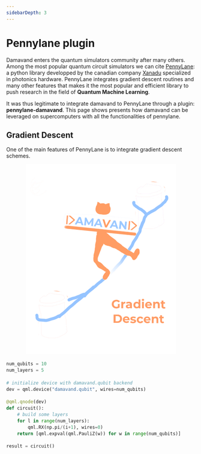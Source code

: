 ```yaml
---
sidebarDepth: 3
---
```


# Pennylane plugin

Damavand enters the quantum simulators community after many others. Among the most popular quantum circuit simulators
we can cite [PennyLane](https://pennylane.ai/): a python library developped by the canadian company [Xanadu](https://xanadu.ai)
specialized in photonics hardware. PennyLane integrates gradient descent routines and many other features that makes it
the most popular and efficient library to push research in the field of **Quantum Machine Learning**.

It was thus legitimate to integrate damavand to PennyLane through a plugin: **pennylane-damavand**.
This page shows presents how damavand can be leveraged on supercomputers with all the functionalities of pennylane.

## Gradient Descent
One of the main features of PennyLane is to integrate gradient descent schemes. 

<p align="center">
  <img src="./damavand_gradient_descent.png" width="400em" />
</p>


```python
num_qubits = 10
num_layers = 5

# initialize device with damavand.qubit backend
dev = qml.device("damavand.qubit", wires=num_qubits)

@qml.qnode(dev)
def circuit():
    # build some layers
    for l in range(num_layers): 
        qml.RX(np.pi/(i+1), wires=0)
    return [qml.expval(qml.PauliZ(w)) for w in range(num_qubits)]

result = circuit()
```
